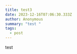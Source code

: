 ```yaml
---
title: test3
date: 2023-12-16T07:06:30.333Z
author: Anonymous
summary: "test "
tags:
  - post
---
```

test